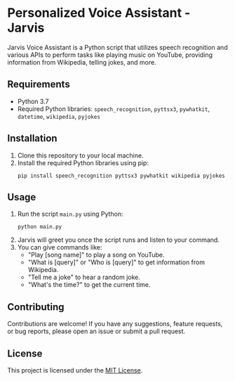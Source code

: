 # Personalized Voice Assistant - Jarvis

Jarvis Voice Assistant is a Python script that utilizes speech recognition and various APIs to perform tasks like playing music on YouTube, providing information from Wikipedia, telling jokes, and more.

## Requirements

- Python 3.7
- Required Python libraries: `speech_recognition`, `pyttsx3`, `pywhatkit`, `datetime`, `wikipedia`, `pyjokes`

## Installation

1. Clone this repository to your local machine.
2. Install the required Python libraries using pip:
    ```
    pip install speech_recognition pyttsx3 pywhatkit wikipedia pyjokes
    ```

## Usage

1. Run the script `main.py` using Python:
    ```
    python main.py
    ```
2. Jarvis will greet you once the script runs and listen to your command.
3. You can give commands like:
    - "Play [song name]" to play a song on YouTube.
    - "What is [query]" or "Who is [query]" to get information from Wikipedia.
    - "Tell me a joke" to hear a random joke.
    - "What's the time?" to get the current time.

## Contributing

Contributions are welcome! If you have any suggestions, feature requests, or bug reports, please open an issue or submit a pull request.

## License

This project is licensed under the [MIT License](LICENSE).
